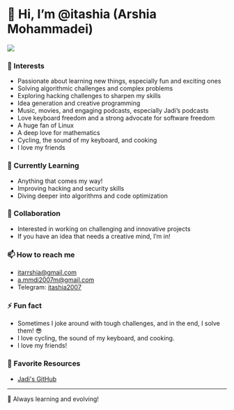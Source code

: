 # 👋 Hi, I’m @itashia (Arshia Mohammadei)

<a href="https://www.coffeebede.com/itashia"><img class="img-fluid" src="https://coffeebede.ir/DashboardTemplateV2/app-assets/images/banner/default-yellow.svg" /></a>

### 👀 Interests
- Passionate about learning new things, especially fun and exciting ones  
- Solving algorithmic challenges and complex problems  
- Exploring hacking challenges to sharpen my skills  
- Idea generation and creative programming  
- Music, movies, and engaging podcasts, especially Jadi’s podcasts  
- Love keyboard freedom and a strong advocate for software freedom  
- A huge fan of Linux  
- A deep love for mathematics  
- Cycling, the sound of my keyboard, and cooking  
- I love my friends  

### 🌱 Currently Learning
- Anything that comes my way!  
- Improving hacking and security skills  
- Diving deeper into algorithms and code optimization  

### 💞️ Collaboration
- Interested in working on challenging and innovative projects  
- If you have an idea that needs a creative mind, I’m in!  

### 📫 How to reach me
- itarrshia@gmail.com  
- a.mmdi2007m@gmail.com  
- Telegram: [itashia2007](https://t.me/itashia2007)  

### ⚡ Fun fact
- Sometimes I joke around with tough challenges, and in the end, I solve them! 😎  
- I love cycling, the sound of my keyboard, and cooking.  
- I love my friends!  

### 🔗 Favorite Resources  
- [Jadi's GitHub](https://github.com/jadijadi)  

---
🚀 Always learning and evolving!  
